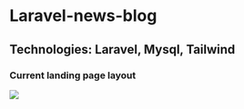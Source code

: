 # Laravel-news-blog

## Technologies: Laravel, Mysql, Tailwind

### Current landing page layout

<img src="https://postimg.cc/N2KbLVg7/9e5021fb">
